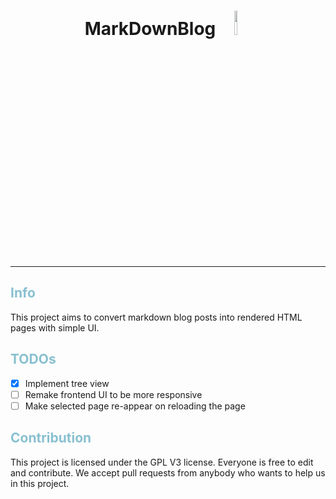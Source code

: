 <h1 align=center>MarkDownBlog    <img src='https://img.shields.io/badge/GPL V.3-88C0D0?style=for-the-badge&logo=gnu&logoColor=white' width=10%/>
</h1>

---

<h2 style="color:#88C0D0"> Info </h2>

This project aims to convert markdown blog posts into rendered HTML pages with simple UI.

<h2 style="color:#88C0D0"> TODOs </h2>

- [x] Implement tree view
- [ ] Remake frontend UI to be more responsive
- [ ] Make selected page re-appear on reloading the page

<h2 style="color:#88C0D0"> Contribution </h2>

This project is licensed under the GPL V3 license. Everyone is free to edit and contribute. We accept pull requests from anybody who wants to help us in this project.
